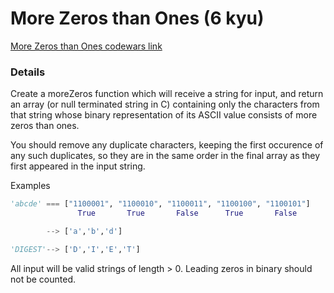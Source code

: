 # More Zeros than Ones (6 kyu)
[More Zeros than Ones codewars link](https://www.codewars.com/kata/5d41e16d8bad42002208fe1a)

### Details
Create a moreZeros function which will receive a string for input, and return an array (or null terminated string in C) containing only the characters from that string whose binary representation of its ASCII value consists of more zeros than ones.

You should remove any duplicate characters, keeping the first occurence of any such duplicates, so they are in the same order in the final array as they first appeared in the input string.

Examples
```python
'abcde' === ["1100001", "1100010", "1100011", "1100100", "1100101"]
               True       True       False      True       False

        --> ['a','b','d']

'DIGEST'--> ['D','I','E','T']
```
All input will be valid strings of length > 0. Leading zeros in binary should not be counted.